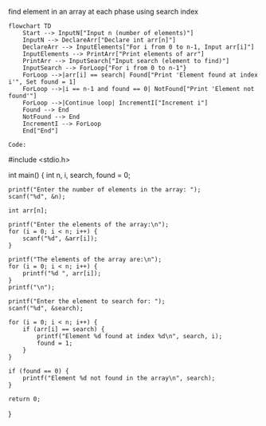 find element in an array at each phase using search index

```mermaid
flowchart TD
    Start --> InputN["Input n (number of elements)"]
    InputN --> DeclareArr["Declare int arr[n]"]
    DeclareArr --> InputElements["For i from 0 to n-1, Input arr[i]"]
    InputElements --> PrintArr["Print elements of arr"]
    PrintArr --> InputSearch["Input search (element to find)"]
    InputSearch --> ForLoop{"For i from 0 to n-1"}
    ForLoop -->|arr[i] == search| Found["Print 'Element found at index i'", Set found = 1]
    ForLoop -->|i == n-1 and found == 0| NotFound["Print 'Element not found'"]
    ForLoop -->|Continue loop| IncrementI["Increment i"]
    Found --> End
    NotFound --> End
    IncrementI --> ForLoop
    End["End"]

Code:
```
#include <stdio.h>

int main() {
    int n, i, search, found = 0;

    printf("Enter the number of elements in the array: ");
    scanf("%d", &n);

    int arr[n];

    printf("Enter the elements of the array:\n");
    for (i = 0; i < n; i++) {
        scanf("%d", &arr[i]);
    }

    printf("The elements of the array are:\n");
    for (i = 0; i < n; i++) {
        printf("%d ", arr[i]);
    }
    printf("\n");

    printf("Enter the element to search for: ");
    scanf("%d", &search);

    for (i = 0; i < n; i++) {
        if (arr[i] == search) {
            printf("Element %d found at index %d\n", search, i);
            found = 1;
        }
    }

    if (found == 0) {
        printf("Element %d not found in the array\n", search);
    }

    return 0;
}
```
